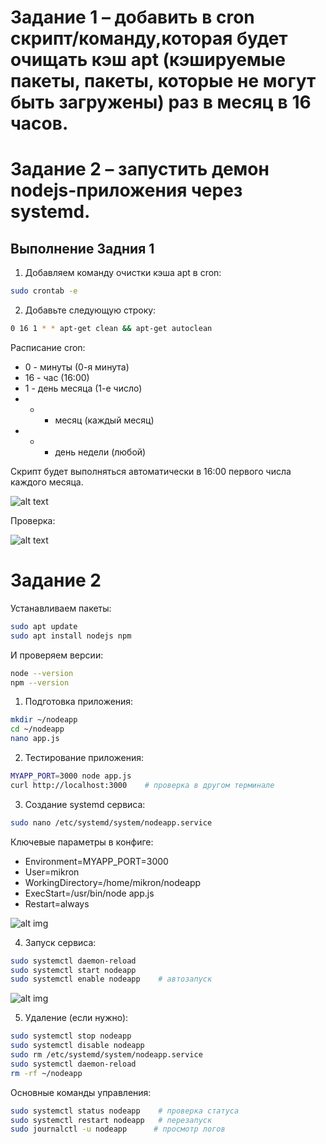 # Задание 1 – добавить в cron скрипт/команду,которая будет очищать кэш apt (кэшируемые пакеты, пакеты, которые не могут быть загружены) раз в месяц в 16 часов.

# Задание 2 – запустить демон nodejs-приложения через systemd. 

## Выполнение Задния 1


1. Добавляем команду очистки кэша apt в cron:

```bash
sudo crontab -e
```

2. Добавьте следующую строку:

```bash
0 16 1 * * apt-get clean && apt-get autoclean
```

Расписание cron:
- 0 - минуты (0-я минута)
- 16 - час (16:00)
- 1 - день месяца (1-е число)
- * - месяц (каждый месяц)
- * - день недели (любой)

Скрипт будет выполняться автоматически в 16:00 первого числа каждого месяца.

![alt text](img/Screenshot%202024-10-28%20at%209.38.31 AM.png)

Проверка: 

![alt text](img/Screenshot%202024-10-28%20at%209.39.16 AM.png)

# Задание 2 

Устанавливаем пакеты:

```bash
sudo apt update
sudo apt install nodejs npm
```
И проверяем версии:
```bash 
node --version
npm --version
```


1. Подготовка приложения:
```bash
mkdir ~/nodeapp
cd ~/nodeapp
nano app.js  
```

2. Тестирование приложения:
```bash
MYAPP_PORT=3000 node app.js
curl http://localhost:3000    # проверка в другом терминале
```

3. Создание systemd сервиса:
```bash
sudo nano /etc/systemd/system/nodeapp.service
```
Ключевые параметры в конфиге:
- Environment=MYAPP_PORT=3000
- User=mikron
- WorkingDirectory=/home/mikron/nodeapp
- ExecStart=/usr/bin/node app.js
- Restart=always

![alt img](img/Screenshot%202024-10-28%20at%2011.05.42 AM.png)

4. Запуск сервиса:
```bash
sudo systemctl daemon-reload
sudo systemctl start nodeapp
sudo systemctl enable nodeapp    # автозапуск
```
![alt img](img/Screenshot%202024-10-28%20at%2011.01.48 AM.png)

5. Удаление (если нужно):
```bash
sudo systemctl stop nodeapp
sudo systemctl disable nodeapp
sudo rm /etc/systemd/system/nodeapp.service
sudo systemctl daemon-reload
rm -rf ~/nodeapp
```

Основные команды управления:
```bash
sudo systemctl status nodeapp    # проверка статуса
sudo systemctl restart nodeapp   # перезапуск
sudo journalctl -u nodeapp      # просмотр логов
```